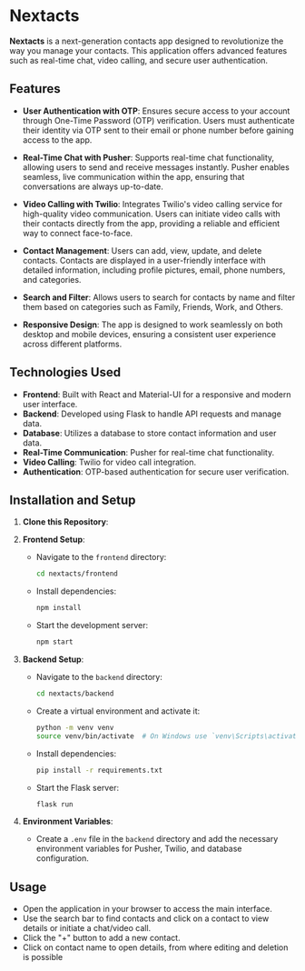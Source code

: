 # Nextacts

**Nextacts** is a next-generation contacts app designed to revolutionize the way you manage your contacts. This application offers advanced features such as real-time chat, video calling, and secure user authentication.

## Features

- **User Authentication with OTP**: Ensures secure access to your account through One-Time Password (OTP) verification. Users must authenticate their identity via OTP sent to their email or phone number before gaining access to the app.
  
- **Real-Time Chat with Pusher**: Supports real-time chat functionality, allowing users to send and receive messages instantly. Pusher enables seamless, live communication within the app, ensuring that conversations are always up-to-date.

- **Video Calling with Twilio**: Integrates Twilio's video calling service for high-quality video communication. Users can initiate video calls with their contacts directly from the app, providing a reliable and efficient way to connect face-to-face.

- **Contact Management**: Users can add, view, update, and delete contacts. Contacts are displayed in a user-friendly interface with detailed information, including profile pictures, email, phone numbers, and categories.

- **Search and Filter**: Allows users to search for contacts by name and filter them based on categories such as Family, Friends, Work, and Others.

- **Responsive Design**: The app is designed to work seamlessly on both desktop and mobile devices, ensuring a consistent user experience across different platforms.

## Technologies Used

- **Frontend**: Built with React and Material-UI for a responsive and modern user interface.
- **Backend**: Developed using Flask to handle API requests and manage data.
- **Database**: Utilizes a database to store contact information and user data.
- **Real-Time Communication**: Pusher for real-time chat functionality.
- **Video Calling**: Twilio for video call integration.
- **Authentication**: OTP-based authentication for secure user verification.

## Installation and Setup

1. **Clone this Repository**:

2. **Frontend Setup**:
   - Navigate to the `frontend` directory:
     ```bash
     cd nextacts/frontend
     ```
   - Install dependencies:
     ```bash
     npm install
     ```
   - Start the development server:
     ```bash
     npm start
     ```

3. **Backend Setup**:
   - Navigate to the `backend` directory:
     ```bash
     cd nextacts/backend
     ```
   - Create a virtual environment and activate it:
     ```bash
     python -m venv venv
     source venv/bin/activate  # On Windows use `venv\Scripts\activate`
     ```
   - Install dependencies:
     ```bash
     pip install -r requirements.txt
     ```
   - Start the Flask server:
     ```bash
     flask run
     ```

4. **Environment Variables**:
   - Create a `.env` file in the `backend` directory and add the necessary environment variables for Pusher, Twilio, and database configuration.

## Usage

- Open the application in your browser to access the main interface.
- Use the search bar to find contacts and click on a contact to view details or initiate a chat/video call.
- Click the "+" button to add a new contact.
- Click on contact name to open details, from where editing and deletion is possible

